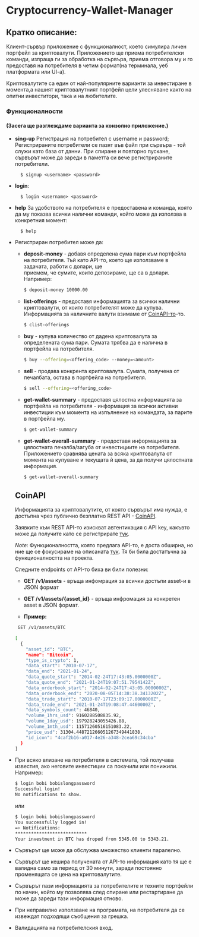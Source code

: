 # Cryptocurrency-Wallet-Manager

## Кратко описание:
Клиент-сървър приложение с функционалност, което симулира личен портфейл за криптовалути. Приложението ще приема потребителски команди, изпраща ги за обработка на сървъра, приема отговора му и го предоставя на потребителя в четим формат(на терминала, уеб платформата или UI-a).

Криптовалутите са един от най-популярните варианти за инвестиране в момента,а нашият криптовалутният портфейл цели улесняване както на опитни инвеститори, така и на любителите.

### Функционалности
#### (Засега ще разглеждаме варианта за конзолно приложение.)

- **sing-up**
  Регистрация на потребител с username и password; Регистрираните потребители се пазят във файл при сървъра - той служи като база от данни. При спиране и
  повторно пускане, сървърът може да зареди в паметта си вече регистрираните потребители.
        
        $ signup <username> <password>
       

- **login**:
        
        $ login <username> <password>
              
- **help**
  За удобството на потребителя е предоставена и команда, която да му показва всички налични команди, който може да използва в конкретния момент:
        
        $ help
 
- Регистриран потребител може да:
    - **deposit-money** - добавя определена сума пари към портфейла на потребителя. Тъй като API-то, което ще използваме в задачата, работи с долари, ще    
      приемем, че сумите, които депозираме, ще са в долари. Например:
        ```bash
        $ deposit-money 10000.00
        ```
    - **list-offerings** - предоставя информацията за всички налични криптовалути, от които потребителят може да купува. Информацията за наличните валути 
      взимаме от [CoinAPI-то](#CoinAPI)-то.

        ```bash
        $ clist-offerings
        ```

    - **buy** - купува количество от дадена криптовалута за определената сума пари. Сумата трябва да е налична в портфейла на потребителя.
        ```bash
        $ buy --offering=<offering_code> --money=<amount>
        ```
    - **sell** - продава конкрента криптовалута. Сумата, получена от печалбата, остава в портфейла на потребителя.
        ```bash
        $ sell --offering=<offering_code>
        ```
    - **get-wallet-summary** - предоставя цялостна информацията за портфейла на потребителя - информация за всички активни инвестиции към момента на изпълнение на командата, за парите в портфейла му.
        ```bash
        $ get-wallet-summary
        ```
    - **get-wallet-overall-summary** - предоставя информацията за цялостната печалба/загуба от инвестициите на потребителя. Приложението сравнява цената за всяка криптовалута от момента на купуване и текущата ѝ цена, за да получи цялостната информация.
        ```bash
        $ get-wallet-overall-summary
        ```
    ## CoinAPI 
    Информацията за криптовалутите, от която сървърът има нужда, е достъпна чрез публично безплатно REST API - [CoinAPI](https://www.coinapi.io/).

    Заявките към REST API-то изискват автентикация с API key, какъвто може да получите като се регистрирате [тук](https://www.coinapi.io/pricing?apikey).

    *Note*: Функционалността, която предлага  API-то, е доста обширна, но ние ще се фокусираме на описаната [тук](https://docs.coinapi.io/#list-all-assets). Тя би била достатъчна за функционалността на проекта. 

    Следните endpoints от API-то биха ви били полезни:
    - **GET /v1/assets** - връща инфомрация за всички достъпи asset-и в JSON формат
    - **GET /v1/assets/{asset_id}** - връща инфромация за конкретен asset в JSON формат.

     - **Пример:**
    ```bash
     GET /v1/assets/BTC
    ```

    ```bash
    [
      {
        "asset_id": "BTC",
        "name": "Bitcoin",
        "type_is_crypto": 1,
        "data_start": "2010-07-17",
        "data_end": "2021-01-24",
        "data_quote_start": "2014-02-24T17:43:05.0000000Z",
        "data_quote_end": "2021-01-24T19:07:51.7954142Z",
        "data_orderbook_start": "2014-02-24T17:43:05.0000000Z",
        "data_orderbook_end": "2020-08-05T14:38:38.3413202Z",
        "data_trade_start": "2010-07-17T23:09:17.0000000Z",
        "data_trade_end": "2021-01-24T19:08:47.4460000Z",
        "data_symbols_count": 46840,
        "volume_1hrs_usd": 9160288508835.92,
        "volume_1day_usd": 197928243055426.88,
        "volume_1mth_usd": 11571260516151083.22,
        "price_usd": 31304.448721266051267349441838,
        "id_icon": "4caf2b16-a017-4e26-a348-2cea69c34cba"
      }
    ]
    ```


- При всяко влизане на потребителя в системата, той получава известия, ако неговите инвестиции са покачили или понижили.
Например:
    ```bash
    $ login bobi bobislongpassword
    Successful login!
    No notifications to show.
    ```
    
    или
    
    ```bash
    $ login bobi bobislongpassword
    You successfully logged in!
    => Notifications: 
    ***************************
    Your investment in BTC has droped from 5345.00 to 5343.21.
   
    
- Сървърът ще може да обслужва множество клиенти паралелно.  
- Сървърът ще кешира получената от API-то информация като тя ще е валидна само за период от 30 минути, заради постоянно променящата се цена на
  криптовалутите.
- Сървърът пази информацията за потребителите и техните портфейли по начин, който му позволява след спиране или рестартиране да може да зареди тази информация отново.
- При неправилно използване на програмата, на потребителя да се извеждат подходящи съобщения за грешка.
- Валидацията на потребителския вход.
